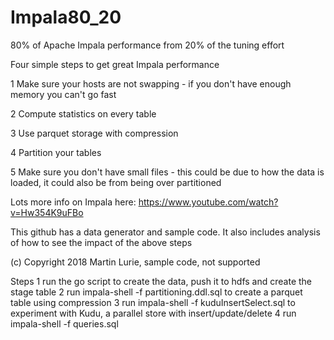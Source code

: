 
# Impala80_20
80% of Apache Impala performance from 20% of the tuning effort

Four simple steps to get great Impala performance

1 Make sure your hosts are not swapping - if you don't have enough memory you can't go fast

2 Compute statistics on every table

3 Use parquet storage with compression

4 Partition your tables

5 Make sure you don't have small files - this could be due to how the data is loaded, it could also be from being over partitioned

Lots more info on Impala here:  https://www.youtube.com/watch?v=Hw354K9uFBo

This github has a data generator and sample code.  It also includes analysis of how to see the impact of the above steps

(c) Copyright 2018 Martin Lurie, sample code, not supported

Steps
1 run the go script to create the data, push it to hdfs and create the stage table
2 run impala-shell -f partitioning.ddl.sql to create a parquet table using compression
3 run impala-shell -f kuduInsertSelect.sql   to experiment with Kudu, a parallel store with insert/update/delete 
4 run impala-shell -f queries.sql 


